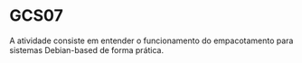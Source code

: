# GCS07

A atividade consiste em entender o funcionamento do empacotamento para sistemas Debian-based de forma prática.
